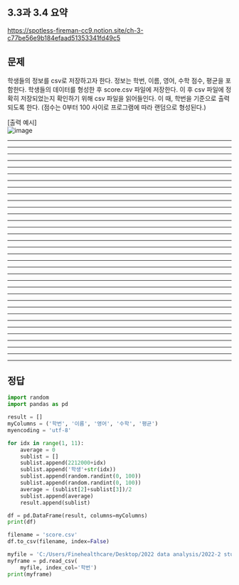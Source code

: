 ## 3.3과 3.4 요약  
https://spotless-fireman-cc9.notion.site/ch-3-c77be56e9b184efaad51353341fd49c5

## 문제
학생들의 정보를 csv로 저장하고자 한다. 정보는 학번, 이름, 영어, 수학 점수, 평균을 포함한다.
학생들의 데이터를 형성한 후 score.csv 파일에 저장한다. 이 후 csv 파일에 정확히 저장되었는지 
확인하기 위해 csv 파일을 읽어들인다. 이 때, 학번을 기준으로 출력되도록 한다.
(점수는 0부터 100 사이로 프로그램에 따라 랜덤으로 형성된다.)

[출력 예시]   
![image](https://user-images.githubusercontent.com/101866090/205482110-c475f2a7-b7b0-4331-9dbc-4fafdd71ac23.png)

----
-----
----
----
----
----
----
-----
----
----
----
--------
-----
----
----
----
----
----
-----
----
----
----
----
----
-----
----
----
----
--------
-----
----
----
----
----
## 정답
```python   
import random
import pandas as pd

result = []
myColumns = ('학번', '이름', '영어', '수학', '평균')
myencoding = 'utf-8'

for idx in range(1, 11):
    average = 0
    sublist = []
    sublist.append(2212000+idx)
    sublist.append('학생'+str(idx))
    sublist.append(random.randint(0, 100))
    sublist.append(random.randint(0, 100))
    average = (sublist[2]+sublist[3])/2
    sublist.append(average)
    result.append(sublist)

df = pd.DataFrame(result, columns=myColumns)
print(df)

filename = 'score.csv'
df.to_csv(filename, index=False)

myfile = 'C:/Users/Finehealthcare/Desktop/2022 data analysis/2022-2 study/score.csv'
myframe = pd.read_csv(
    myfile, index_col='학번')
print(myframe)

```
